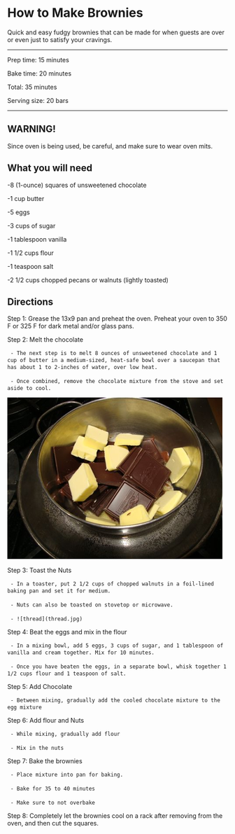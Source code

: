 # How to Make Brownies

Quick and easy fudgy brownies that can be made for when guests are over or even just to satisfy your cravings. 

_________________________________________________________________________________________________________
Prep time: 15 minutes

Bake time: 20 minutes

Total: 35 minutes

Serving size: 20 bars
_________________________________________________________________________________________________________

## WARNING!
Since oven is being used, be careful, and make sure to wear oven mits.

## What you will need

-8 (1-ounce) squares of unsweetened chocolate

-1 cup butter

-5 eggs

-3 cups of sugar

-1 tablespoon vanilla

-1 1/2 cups flour

-1 teaspoon salt

-2 1/2 cups chopped pecans or walnuts (lightly toasted)

## Directions

Step 1: Grease the 13x9 pan and preheat the oven. Preheat your oven to 350 F or 325 F for dark metal and/or glass pans.

Step 2: Melt the chocolate

     - The next step is to melt 8 ounces of unsweetened chocolate and 1 cup of butter in a medium-sized, heat-safe bowl over a saucepan that has about 1 to 2-inches of water, over low heat.

     - Once combined, remove the chocolate mixture from the stove and set aside to cool.

![chocolate](chocbutter.jpg)

Step 3: Toast the Nuts

     - In a toaster, put 2 1/2 cups of chopped walnuts in a foil-lined baking pan and set it for medium.
     
     - Nuts can also be toasted on stovetop or microwave.
     
     - ![thread](thread.jpg)

Step 4: Beat the eggs and mix in the flour
     
     - In a mixing bowl, add 5 eggs, 3 cups of sugar, and 1 tablespoon of vanilla and cream together. Mix for 10 minutes.
     
     - Once you have beaten the eggs, in a separate bowl, whisk together 1 1/2 cups flour and 1 teaspoon of salt.

Step 5: Add Chocolate

     - Between mixing, gradually add the cooled chocolate mixture to the egg mixture

Step 6: Add flour and Nuts

     - While mixing, gradually add flour
     
     - Mix in the nuts

Step 7: Bake the brownies

     - Place mixture into pan for baking.
     
     - Bake for 35 to 40 minutes
     
     - Make sure to not overbake
     
Step 8: Completely let the brownies cool on a rack after removing from the oven, and then cut the squares.
   

